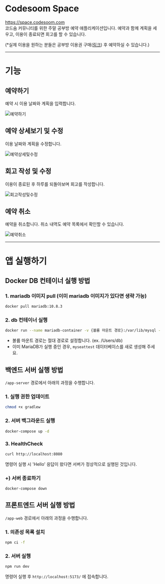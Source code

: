 # Codesoom Space
https://space.codesoom.com  
코드숨 커뮤니티를 위한 주말 공부방 예약 애플리케이션입니다. 예약과 함께 계획을 세우고, 이용이 종료되면 회고를 할 수 있습니다.

(*실제 이용을 원하는 분들은 공부방 이용권 구매([링크](https://smartstore.naver.com/codesoom/products/7324508599)) 후 예약하실 수 있습니다.)

---

# 기능
## 예약하기
예약 시 이용 날짜와 계획을 입력합니다.

![예약하기](https://user-images.githubusercontent.com/98736689/215739093-a7414cc2-59c2-4e77-8349-182209a5001e.gif)

## 예약 상세보기 및 수정
이용 날짜와 계획을 수정합니다.

![예약상세및수정](https://user-images.githubusercontent.com/98736689/215740794-614e6c23-2da7-46b2-b9e0-32b5f04d31ec.gif)

## 회고 작성 및 수정
이용이 종료된 후 하루를 되돌아보며 회고를 작성합니다.

![회고작성및수정](https://user-images.githubusercontent.com/98736689/215742440-960192e2-15f7-4a28-91f1-efede568167a.gif)

## 예약 취소
예약을 취소합니다. 취소 내역도 예약 목록에서 확인할 수 있습니다.

![예약취소](https://user-images.githubusercontent.com/98736689/215743648-3bd41317-5109-442c-829e-191c0f5f0fbb.gif)

---

# 앱 실행하기
## Docker DB 컨테이너 실행 방법
### 1. mariadb 이미지 pull (이미 mariadb 이미지가 있다면 생략 가능)
```bash
docker pull mariadb:10.8.3
```

### 2. db 컨테이너 실행
```bash
docker run --name mariadb-container -v {볼륨 마운트 경로}:/var/lib/mysql -e MYSQL_ROOT_PASSWORD=root1234 -e MYSQL_DATABASE=myseattest -d -p 3306:3306 mariadb:10.8.3 --character-set-server=utf8mb4 --collation-server=utf8mb4_unicode_ci
```
- 볼륨 마운트 경로는 절대 경로로 설정합니다. (ex. /Users/db)
- 이미 MariaDB가 실행 중인 경우, `myseattest` 데이터베이스를 새로 생성해 주세요.

## 백엔드 서버 실행 방법
`/app-server` 경로에서 아래의 과정을 수행합니다.

### 1. 실행 권한 업데이트
```bash
chmod +x gradlew
```

### 2. 서버 백그라운드 실행
```bash
docker-compose up -d
```

### 3. HealthCheck
```bash
curl http://localhost:8080
```
명령어 실행 시 'Hello' 응답이 왔다면 서버가 정상적으로 실행된 것입니다.

### +) 서버 종료하기
```bash
docker-compose down
```

## 프론트엔드 서버 실행 방법
`/app-web` 경로에서 아래의 과정을 수행합니다.

### 1. 의존성 목록 설치
```bash
npm ci -f
```

### 2. 서버 실행
```bash
npm run dev
```
명령어 실행 후 `http://localhost:5173/` 에 접속합니다.
